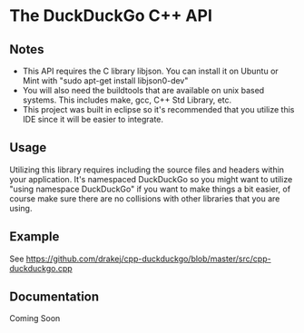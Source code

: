 The DuckDuckGo C++ API
======================

Notes
-----

- This API requires the C library libjson. You can install it on Ubuntu or Mint with "sudo apt-get install libjson0-dev"
- You will also need the buildtools that are available on unix based systems. This includes make, gcc, C++ Std Library, etc. 
- This project was built in eclipse so it's recommended that you utilize this IDE since it will be easier to integrate.

Usage
-----

Utilizing this library requires including the source files and headers within your application. It's namespaced DuckDuckGo so
you might want to utilize "using namespace DuckDuckGo" if you want to make things a bit easier, of course make sure there are no
collisions with other libraries that you are using.

Example
-------

See https://github.com/drakej/cpp-duckduckgo/blob/master/src/cpp-duckduckgo.cpp

Documentation
-------------

Coming Soon
